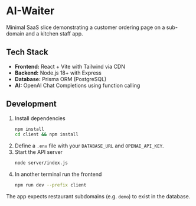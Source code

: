 # AI-Waiter

Minimal SaaS slice demonstrating a customer ordering page on a sub-domain and a kitchen staff app.

## Tech Stack
- **Frontend:** React + Vite with Tailwind via CDN
- **Backend:** Node.js 18+ with Express
- **Database:** Prisma ORM (PostgreSQL)
- **AI:** OpenAI Chat Completions using function calling

## Development

1. Install dependencies
   ```bash
   npm install
   cd client && npm install
   ```
2. Define a `.env` file with your `DATABASE_URL` and `OPENAI_API_KEY`.
3. Start the API server
   ```bash
   node server/index.js
   ```
4. In another terminal run the frontend
   ```bash
   npm run dev --prefix client
   ```

The app expects restaurant subdomains (e.g. `demo`) to exist in the database.
